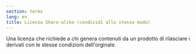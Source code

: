 ```yaml
---
section: terms
lang: en
title: Licenza Share-alike (condividi allo stesso modo)
---
```

Una licenza che richiede a chi genera contenuti da un prodotto di rilasciare i derivati con le stesse condizioni dell'orginale.
